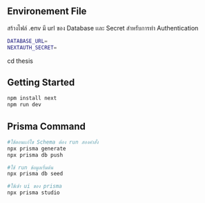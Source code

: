 ## Environement File
สร้างไฟล์ .env 
มี url ของ Database เเละ Secret สำหรับการทำ Authentication
```bash
DATABASE_URL=
NEXTAUTH_SECRET=
```
cd thesis
## Getting Started
```bash
npm install next 
npm run dev
```
## Prisma Command
```bash
#ใช้ตอนเเก้ใข Schema ต้อง run สองคำสั่ง
npx prisma generate
npx prisma db push

#ใช้ run ข้อมูลเริ่มต้น
npx prisma db seed

#ใช้เข้า ui ของ prisma
npx prisma studio
```
